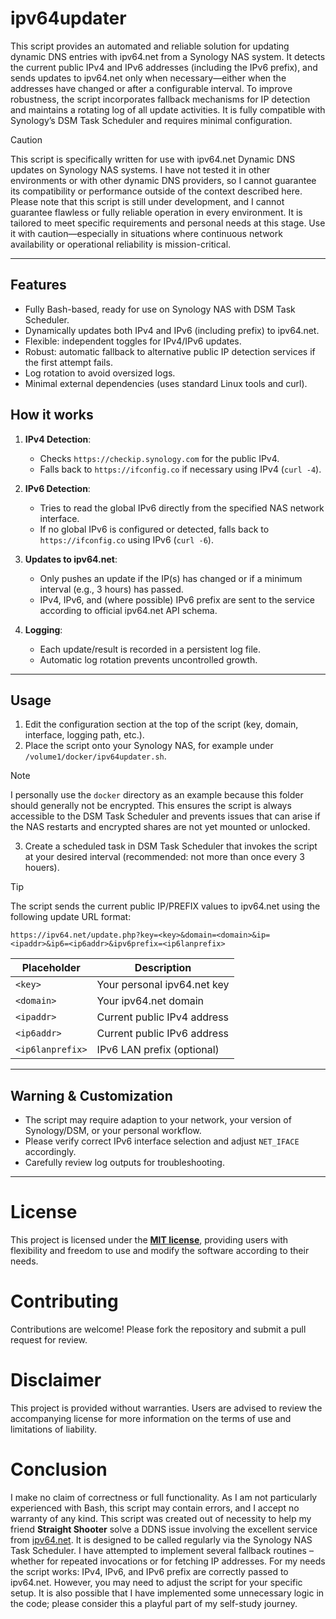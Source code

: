 # ipv64updater
This script provides an automated and reliable solution for updating dynamic DNS entries with ipv64.net from a Synology NAS system. It detects the current public IPv4 and IPv6 addresses (including the IPv6 prefix), and sends updates to ipv64.net only when necessary—either when the addresses have changed or after a configurable interval. To improve robustness, the script incorporates fallback mechanisms for IP detection and maintains a rotating log of all update activities. It is fully compatible with Synology’s DSM Task Scheduler and requires minimal configuration.

> [!CAUTION]
> This script is specifically written for use with ipv64.net Dynamic DNS updates on Synology NAS systems. I have not tested it in other environments or with other dynamic DNS providers, so I cannot guarantee its compatibility or performance outside of the context described here. Please note that this script is still under development, and I cannot guarantee flawless or fully reliable operation in every environment. It is tailored to meet specific requirements and personal needs at this stage. Use it with caution—especially in situations where continuous network availability or operational reliability is mission-critical.

---

## Features

- Fully Bash-based, ready for use on Synology NAS with DSM Task Scheduler.
- Dynamically updates both IPv4 and IPv6 (including prefix) to ipv64.net.
- Flexible: independent toggles for IPv4/IPv6 updates.
- Robust: automatic fallback to alternative public IP detection services if the first attempt fails.
- Log rotation to avoid oversized logs.
- Minimal external dependencies (uses standard Linux tools and curl).

## How it works

1. **IPv4 Detection**:  
    - Checks `https://checkip.synology.com` for the public IPv4.
    - Falls back to `https://ifconfig.co` if necessary using IPv4 (`curl -4`).

2. **IPv6 Detection**:  
    - Tries to read the global IPv6 directly from the specified NAS network interface.
    - If no global IPv6 is configured or detected, falls back to `https://ifconfig.co` using IPv6 (`curl -6`).

3. **Updates to ipv64.net**:  
    - Only pushes an update if the IP(s) has changed or if a minimum interval (e.g., 3 hours) has passed.
    - IPv4, IPv6, and (where possible) IPv6 prefix are sent to the service according to official ipv64.net API schema.

4. **Logging**:  
    - Each update/result is recorded in a persistent log file.
    - Automatic log rotation prevents uncontrolled growth.

---

## Usage

1. Edit the configuration section at the top of the script (key, domain, interface, logging path, etc.).
2. Place the script onto your Synology NAS, for example under `/volume1/docker/ipv64updater.sh`.

> [!NOTE]
> I personally use the `docker` directory as an example because this folder should generally not be encrypted. This ensures the script is always accessible to the DSM Task Scheduler and prevents issues that can arise if the NAS restarts and encrypted shares are not yet mounted or unlocked.

3. Create a scheduled task in DSM Task Scheduler that invokes the script at your desired interval (recommended: not more than once every 3 houers).

> [!TIP]
> The script sends the current public IP/PREFIX values to ipv64.net using the following update URL format:
>
> ```
> https://ipv64.net/update.php?key=<key>&domain=<domain>&ip=<ipaddr>&ip6=<ip6addr>&ipv6prefix=<ip6lanprefix>
> ```
>
> | Placeholder       | Description                        |
> |-------------------|------------------------------------|
> | `<key>`           | Your personal ipv64.net key        |
> | `<domain>`        | Your ipv64.net domain              |
> | `<ipaddr>`        | Current public IPv4 address        |
> | `<ip6addr>`       | Current public IPv6 address        |
> | `<ip6lanprefix>`  | IPv6 LAN prefix (optional)         |

---

## Warning & Customization

- The script may require adaption to your network, your version of Synology/DSM, or your personal workflow.
- Please verify correct IPv6 interface selection and adjust `NET_IFACE` accordingly.
- Carefully review log outputs for troubleshooting.

---

# License
This project is licensed under the **[MIT license](https://github.com/ot2i7ba/ipv64updater/blob/main/LICENSE)**, providing users with flexibility and freedom to use and modify the software according to their needs.

# Contributing
Contributions are welcome! Please fork the repository and submit a pull request for review.

# Disclaimer
This project is provided without warranties. Users are advised to review the accompanying license for more information on the terms of use and limitations of liability.

# Conclusion
I make no claim of correctness or full functionality. As I am not particularly experienced with Bash, this script may contain errors, and I accept no warranty of any kind. This script was created out of necessity to help my friend **Straight Shooter** solve a DDNS issue involving the excellent service from [ipv64.net](https://ipv64.net). It is designed to be called regularly via the Synology NAS Task Scheduler. I have attempted to implement several fallback routines – whether for repeated invocations or for fetching IP addresses. For my needs the script works: IPv4, IPv6, and IPv6 prefix are correctly passed to ipv64.net. However, you may need to adjust the script for your specific setup. It is also possible that I have implemented some unnecessary logic in the code; please consider this a playful part of my self-study journey.
